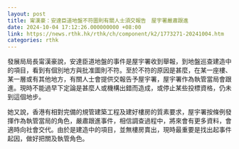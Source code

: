 ```yaml
---
layout: post
title: 甯漢豪：安達臣道地盤不符圖則有關人士須交報告　屋宇署嚴肅跟進
date: 2024-10-04 17:12:26.000000000 +08:00
link: https://news.rthk.hk/rthk/ch/component/k2/1773271-20241004.htm
categories: rthk
---
```


發展局局長甯漢豪說，安達臣道地盤的事件是屋宇署收到舉報，到地盤巡查建造中的項目，看到有個別地方與批准圖則不符。至於不符的原因是甚麼，在某一座樓、某一層或有其他地方，有關人士會提供交報告予屋宇署，屋宇署作為執管當局會跟進。現時不能過早下定論是甚麼人或機構出錯而造成，或停止某些投標資格，仍未到這個地步。

她又說，香港有相對完備的規管建築工程及建好樓房的質素要求，屋宇署按條例發揮作為執管當局的角色，嚴肅跟進事件，相信調查過程中，將來會有更多資料，會適時向社會交代。由於是建造中的項目，並無樓房賣出，現時最重要是找出起事件起因，做好把關及執管角色。
